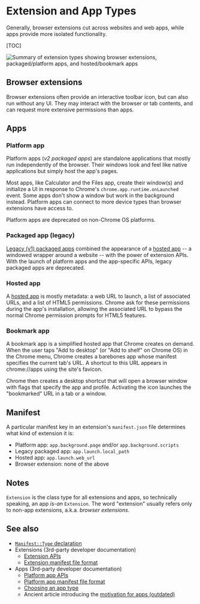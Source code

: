 # Extension and App Types

Generally, browser extensions cut across websites and web apps, while apps
provide more isolated functionality.

[TOC]

![Summary of extension types showing browser extensions, packaged/platform apps,
and hosted/bookmark apps](extension_types.png)

## Browser extensions

Browser extensions often provide an interactive toolbar icon, but can also run
without any UI. They may interact with the browser or tab contents, and can
request more extensive permissions than apps.

## Apps

### Platform app

Platform apps (*v2 packaged apps*) are standalone applications that mostly run
independently of the browser. Their windows look and feel like native
applications but simply host the app's pages.

Most apps, like Calculator and the Files app, create their window(s) and
initialize a UI in response to Chrome's `chrome.app.runtime.onLaunched` event.
Some apps don't show a window but work in the background instead. Platform apps
can connect to more device types than browser extensions have access to.

Platform apps are deprecated on non-Chrome OS platforms.

### Packaged app (legacy)

[Legacy (v1) packaged apps](https://developer.chrome.com/extensions/apps)
combined the appearance of a [hosted app](#Hosted-app) -- a windowed wrapper
around a website -- with the power of extension APIs. With the launch of
platform apps and the app-specific APIs, legacy packaged apps are deprecated.

### Hosted app

A [hosted app](https://developer.chrome.com/webstore/hosted_apps) is mostly
metadata: a web URL to launch, a list of associated URLs, and a list of HTML5
permissions. Chrome ask for these permissions during the app's installation,
allowing the associated URL to bypass the normal Chrome permission prompts for
HTML5 features.

### Bookmark app

A bookmark app is a simplified hosted app that Chrome creates on demand. When
the user taps "Add to desktop" (or "Add to shelf" on Chrome OS) in the Chrome
menu, Chrome creates a barebones app whose manifest specifies the current tab's
URL. A shortcut to this URL appears in chrome://apps using the site's favicon.

Chrome then creates a desktop shortcut that will open a browser window with
flags that specify the app and profile. Activating the icon launches the
"bookmarked" URL in a tab or a window.

## Manifest

A particular manifest key in an extension's `manifest.json` file determines what
kind of extension it is:

* Platform app: `app.background.page` and/or `app.background.scripts`
* Legacy packaged app: `app.launch.local_path`
* Hosted app: `app.launch.web_url`
* Browser extension: none of the above

## Notes

`Extension` is the class type for all extensions and apps, so technically
speaking, an app *is-an* `Extension`. The word "extension" usually refers only
to non-app extensions, a.k.a. *browser extensions*.

## See also

* [`Manifest::Type` declaration](https://cs.chromium.org/chromium/src/extensions/common/manifest.h?gs=cpp%253Aextensions%253A%253Aclass-Manifest%253A%253Aenum-Type%2540chromium%252F..%252F..%252Fextensions%252Fcommon%252Fmanifest.h%257Cdef&gsn=Type&ct=xref_usages)
* Extensions (3rd-party developer documentation)
    * [Extension APIs](https://developer.chrome.com/extensions/api_index)
    * [Extension manifest file format](
      https://developer.chrome.com/extensions/manifest)
* Apps (3rd-party developer documentation)
    * [Platform app APIs](https://developer.chrome.com/apps/api_index)
    * [Platform app manifest file format](
      https://developer.chrome.com/apps/manifest)
    * [Choosing an app type](https://developer.chrome.com/webstore/choosing)
    * Ancient article introducing the [motivation for apps (outdated)](
      https://developer.chrome.com/webstore/apps_vs_extensions)
